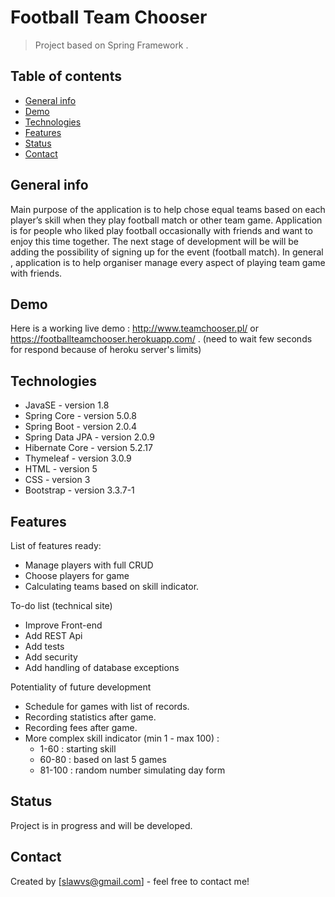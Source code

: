 # Football Team Chooser
> Project based on Spring Framework .

## Table of contents
* [General info](#general-info)
* [Demo](#Demo)
* [Technologies](#technologies)
* [Features](#features)
* [Status](#status)
* [Contact](#contact)

## General info
Main purpose of the application is to help chose equal teams based on each player’s skill when they play football match or other team game. Application is for people who liked play football occasionally with friends and want to enjoy this time together.
The next stage of development will be will be adding the possibility of signing up for the event (football match).
In general , application is to help organiser manage every aspect of playing team game with friends.

## Demo
Here is a working live demo : http://www.teamchooser.pl/ or https://footballteamchooser.herokuapp.com/ . 
(need to wait few seconds for respond because of heroku server's limits)

## Technologies
* JavaSE - version 1.8
* Spring Core - version 5.0.8
* Spring Boot - version 2.0.4
* Spring Data JPA - version 2.0.9
* Hibernate Core - version 5.2.17
* Thymeleaf - version 3.0.9
* HTML - version 5
* CSS - version 3
* Bootstrap - version 3.3.7-1

## Features
List of features ready:
* Manage players with full CRUD
* Choose players for game
* Calculating teams based on skill indicator.

To-do list (technical site)
* Improve Front-end
* Add REST Api
* Add tests
* Add security
* Add handling of database exceptions

Potentiality of future development
* Schedule for games with list of records.
* Recording statistics after game.
* Recording fees after game.
* More complex skill indicator (min 1 - max 100) : 
    * 1-60 : starting skill
    * 60-80 : based on last 5 games
    * 81-100 : random number simulating day form

## Status
Project is in progress and will be developed.

## Contact
Created by [slawvs@gmail.com] - feel free to contact me!
